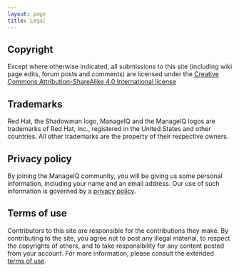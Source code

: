 ```yaml
---
layout: page
title: Legal
---
```


## Copyright

Except where otherwise indicated, all submissions to this site (including wiki page edits, forum posts and comments) are licensed under the [Creative Commons Attribution-ShareAlike 4.0 International license](http://creativecommons.org/licenses/by-sa/4.0/)

## Trademarks

Red Hat, the Shadowman logo, ManageIQ and the ManageIQ logos are trademarks of Red Hat, Inc., registered in the United States and other countries. All other trademarks are the property of their respective owners.

## Privacy policy

By joining the ManageIQ community, you will be giving us some personal information, including your name and an email address. Our use of such information is governed by a [privacy policy](http://www.redhat.com/footer/privacy-policy.html).

## Terms of use

Contributors to this site are responsible for the contributions they make. By contributing to the site, you agree not to post any illegal material, to respect the copyrights of others, and to take responsibility for any content posted from your account. For more information, please consult the extended [terms of use](terms-of-use).
